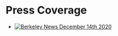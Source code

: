 # Press Coverage

* [![Berkeley News December 14th 2020]()](https://news.berkeley.edu/2020/12/14/neuroscientists-tap-gamers-to-learn-how-people-problem-solve/)
